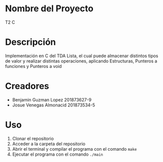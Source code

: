 # Nombre del Proyecto

T2 C

# Descripción

Implementación en C del TDA Lista, el cual puede almacenar distintos tipos de valor y realizar distintas operaciones, aplicando Estructuras, Punteros a funciones y Punteros a void

# Creadores
- Benjamin Guzman Lopez 201873627-9
- Josue Venegas Almonacid 201873534-5

# Uso
1. Clonar el repositorio
2. Acceder a la carpeta del repositorio
3. Abrir el terminal y compilar el programa con el comando `make`
4. Ejecutar el programa con el comando `./main`
